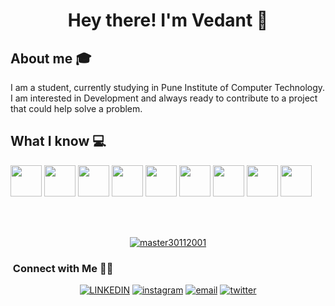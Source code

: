 <h1 align="center">Hey there! I'm Vedant 👋 </h1>


## About me :mortar_board:
I am a student, currently studying in Pune Institute of Computer Technology. I am interested in Development and always ready to contribute to a project that could help solve a problem.

## What I know :computer:
<code><a href="https://www.javascript.com/" target="_blank"><img height="50" src="https://www.vectorlogo.zone/logos/javascript/javascript-ar21.svg"></a></code>
<code><a href="https://reactjs.org/" target="_blank"><img height="50" src="https://www.vectorlogo.zone/logos/reactjs/reactjs-ar21.svg"></a></code>
<code><a href="https://nodejs.org/en/" target="_blank"><img height="50" src="https://www.vectorlogo.zone/logos/nodejs/nodejs-icon.svg"></a></code>
<code><a href="https://www.mongodb.com/" target="_blank"><img height="50" src="https://www.vectorlogo.zone/logos/mongodb/mongodb-ar21.svg"></a></code>
<code><a href="https:#" target="_blank"><img height="50" src="https://www.vectorlogo.zone/logos/w3_html5/w3_html5-ar21.svg"></a></code>
<code><a href="https://getbootstrap.com/" target="_blank"><img height="50" src="https://www.vectorlogo.zone/logos/getbootstrap/getbootstrap-icon.svg"></a></code>
<code><a href="https://git-scm.com//" target="_blank"><img height="50" src="https://www.vectorlogo.zone/logos/git-scm/git-scm-ar21.svg"></a></code>
<code><a href="https://aws.amazon.com/" target="_blank"><img height="50" src="https://www.vectorlogo.zone/logos/amazon_aws/amazon_aws-icon.svg"></a></code>
<code><a href="https://www.mysql.com/" target="_blank"><img height="50" src="https://www.vectorlogo.zone/logos/mysql/mysql-ar21.svg"></a></code>


<br/>



<br/>

<a href="https://github.com/master30112001">

  <p align="center"> <img src="https://github-readme-stats.vercel.app/api?username=master30112001&count_private=true&show_icons=true&theme=gotham" alt="master30112001" />

</a>

<br/>

<h3>  &nbsp;Connect with Me 🤝🏻</h3>

<p align="center">
<a href="https://www.linkedin.com/in/vedant-bothikar-979752197/"><img alt="LINKEDIN" src="https://www.vectorlogo.zone/logos/linkedin/linkedin-icon.svg"></a> 
 <a href="https://www.instagram.com/_ved_ant__/"><img alt="instagram" src="https://www.vectorlogo.zone/logos/instagram/instagram-icon.svg"></a> 
 <a href="mailto:vbothikar2001@gmail.com"><img alt="email" src="https://www.vectorlogo.zone/logos/gmail/gmail-icon.svg"></a>
<a href="https://www.twitter.com/VedantBothikar"><img alt="twitter" src="https://www.vectorlogo.zone/logos/twitter/twitter-icon.svg"></a> 

</p>



